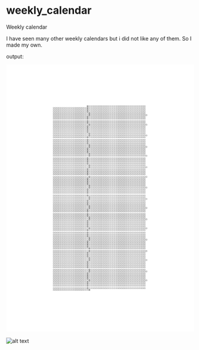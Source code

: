 # weekly_calendar
Weekly calendar

I have seen many other weekly calendars but i did not like any of them.
So I made my own.


output:

![alt text](https://github.com/wasawi/weekly_calendar/blob/main/readme_imgs/j.png?raw=true)

![alt text](https://github.com/[username]/[reponame]/blob/main/readme_imgs/j_.png?raw=true)